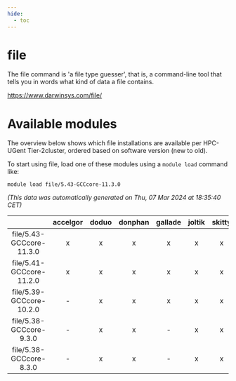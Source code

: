 ```yaml
---
hide:
  - toc
---
```


file
====


The file command is 'a file type guesser', that is, a command-line tool that tells you in words what kind of data a file contains.

https://www.darwinsys.com/file/
# Available modules


The overview below shows which file installations are available per HPC-UGent Tier-2cluster, ordered based on software version (new to old).

To start using file, load one of these modules using a `module load` command like:

```shell
module load file/5.43-GCCcore-11.3.0
```

*(This data was automatically generated on Thu, 07 Mar 2024 at 18:35:40 CET)*  

| |accelgor|doduo|donphan|gallade|joltik|skitty|
| :---: | :---: | :---: | :---: | :---: | :---: | :---: |
|file/5.43-GCCcore-11.3.0|x|x|x|x|x|x|
|file/5.41-GCCcore-11.2.0|x|x|x|x|x|x|
|file/5.39-GCCcore-10.2.0|-|x|x|x|x|x|
|file/5.38-GCCcore-9.3.0|-|x|x|-|x|x|
|file/5.38-GCCcore-8.3.0|-|x|x|-|x|x|

